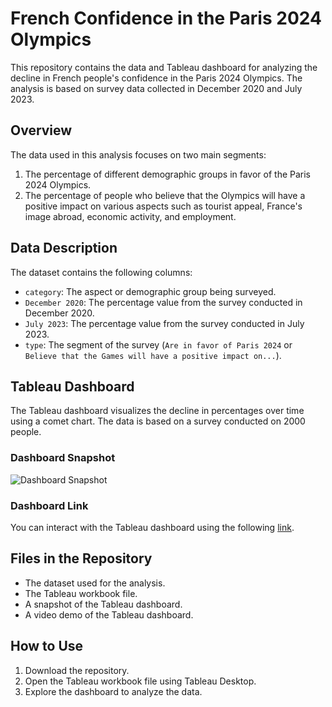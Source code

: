 # French Confidence in the Paris 2024 Olympics

This repository contains the data and Tableau dashboard for analyzing the decline in French people's confidence in the Paris 2024 Olympics. The analysis is based on survey data collected in December 2020 and July 2023.

## Overview

The data used in this analysis focuses on two main segments:
1. The percentage of different demographic groups in favor of the Paris 2024 Olympics.
2. The percentage of people who believe that the Olympics will have a positive impact on various aspects such as tourist appeal, France's image abroad, economic activity, and employment.

## Data Description

The dataset contains the following columns:
- `category`: The aspect or demographic group being surveyed.
- `December 2020`: The percentage value from the survey conducted in December 2020.
- `July 2023`: The percentage value from the survey conducted in July 2023.
- `type`: The segment of the survey (`Are in favor of Paris 2024` or `Believe that the Games will have a positive impact on...`).


## Tableau Dashboard

The Tableau dashboard visualizes the decline in percentages over time using a comet chart. The data is based on a survey conducted on 2000 people.

### Dashboard Snapshot

![Dashboard Snapshot](path_to_your_image.png)

### Dashboard Link

You can interact with the Tableau dashboard using the following [link](your_tableau_dashboard_link).

## Files in the Repository

- The dataset used for the analysis.
- The Tableau workbook file.
- A snapshot of the Tableau dashboard.
- A video demo of the Tableau dashboard.

## How to Use

1. Download the repository.
2. Open the Tableau workbook file using Tableau Desktop.
3. Explore the dashboard to analyze the data.

